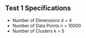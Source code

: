 ## Test 1 Specifications

- Number of Dimensions d = 4
- Number of Data Points n = 10000
- Number of Clusters k = 5
